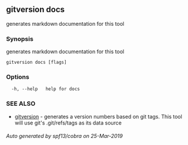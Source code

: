 ## gitversion docs

generates markdown documentation for this tool

### Synopsis

generates markdown documentation for this tool

```
gitversion docs [flags]
```

### Options

```
  -h, --help   help for docs
```

### SEE ALSO

* [gitversion](gitversion.md)	 - generates a version numbers based on git tags. This tool will use git's .git/refs/tags as its data source

###### Auto generated by spf13/cobra on 25-Mar-2019
